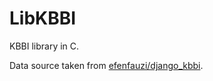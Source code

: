 # LibKBBI

KBBI library in C.

Data source taken from [efenfauzi/django_kbbi](https://github.com/efenfauzi/django_kbbi).
